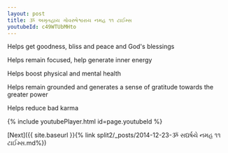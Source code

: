 ```yaml
---
layout: post
title: ૐ અમૃતહાય ગોવરુષેશ્વરાય નમહ ૧૧ ટાઈમ્સ
youtubeId: c49WTUbMHto
---
```

 
 
Helps get goodness, bliss and peace and God's blessings
 
Helps remain focused, help generate inner energy 
 
Helps boost physical and mental health 
 
Helps remain grounded and generates a sense of gratitude towards the greater power 
 
Helps reduce bad karma
 
 
 
 


{% include youtubePlayer.html id=page.youtubeId %}
 
[Next]({{ site.baseurl }}{% link  split2/_posts/2014-12-23-ૐ સદ્યર્ષયે નમહ ૧૧ ટાઈમ્સ.md%})
 
